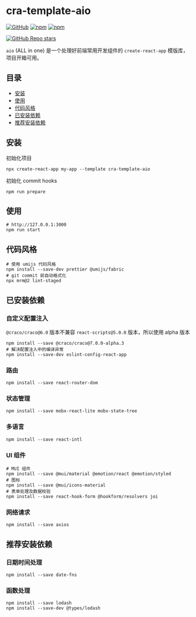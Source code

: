 # cra-template-aio

[![GitHub](https://img.shields.io/github/license/ysbjlzlx/cra-template-aio)](https://github.com/ysbjlzlx/cra-template-aio/blob/main/LICENSE)
[![npm](https://img.shields.io/npm/v/cra-template-aio)](https://www.npmjs.com/package/cra-template-aio)
[![npm](https://img.shields.io/npm/dy/cra-template-aio)](https://www.npmjs.com/package/cra-template-aio)


[![GitHub Repo stars](https://img.shields.io/github/stars/ysbjlzlx/cra-template-aio?style=social)](https://github.com/ysbjlzlx/cra-template-aio)

`aio` (ALL in one) 是一个处理好前端常用开发组件的 `create-react-app` 模版库，项目开箱可用。

## 目录

* [安装](#安装)
* [使用](#使用)
* [代码风格](#代码风格)
* [已安装依赖](#已安装依赖)
* [推荐安装依赖](#推荐安装依赖)

## 安装

初始化项目
```shell
npx create-react-app my-app --template cra-template-aio
```

初始化 commit hooks
```shell
npm run prepare
```

## 使用

```shell
# http://127.0.0.1:3000
npm run start
```

## 代码风格

```shell
# 使用 umijs 代码风格
npm install --save-dev prettier @umijs/fabric
# git commit 前自动格式化
npx mrm@2 lint-staged
```

## 已安装依赖

### 自定义配置注入

`@craco/craco@6.0` 版本不兼容 `react-scripts@5.0.0` 版本，所以使用 alpha 版本

```shell
npm install --save @craco/craco@7.0.0-alpha.3
# 解决配置注入中的编译异常
npm install --save-dev eslint-config-react-app
```

### 路由

```shell
npm install --save react-router-dom
```

### 状态管理

```shell
npm install --save mobx-react-lite mobx-state-tree
```

### 多语言

```shell
npm install --save react-intl
```

### UI 组件

```shell
# MUI 组件
npm install --save @mui/material @emotion/react @emotion/styled
# 图标
npm install --save @mui/icons-material
# 表单处理及数据校验
npm install --save react-hook-form @hookform/resolvers joi
```

### 网络请求

```shell
npm install --save axios
```

## 推荐安装依赖

### 日期时间处理

```shell
npm install --save date-fns
```

### 函数处理

```shell
npm install --save lodash
npm install --save-dev @types/lodash
```